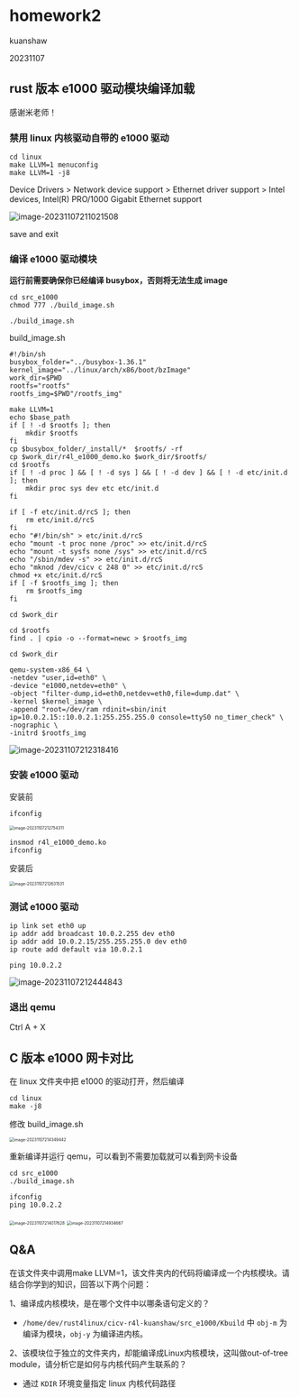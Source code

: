 # homework2

kuanshaw

20231107

## rust 版本 e1000 驱动模块编译加载

感谢米老师！

### 禁用 linux 内核驱动自带的 e1000 驱动

```
cd linux
make LLVM=1 menuconfig
make LLVM=1 -j8
```

Device Drivers > Network device support > Ethernet driver support > Intel devices, Intel(R) PRO/1000 Gigabit Ethernet support

![image-20231107211021508](image/homework2/image-20231107211021508.png)

save and exit

### 编译 e1000 驱动模块

**运行前需要确保你已经编译 busybox，否则将无法生成 image**

```
cd src_e1000
chmod 777 ./build_image.sh

./build_image.sh
```

build_image.sh

```shell
#!/bin/sh
busybox_folder="../busybox-1.36.1"
kernel_image="../linux/arch/x86/boot/bzImage"
work_dir=$PWD
rootfs="rootfs"
rootfs_img=$PWD"/rootfs_img"

make LLVM=1
echo $base_path
if [ ! -d $rootfs ]; then
    mkdir $rootfs
fi
cp $busybox_folder/_install/*  $rootfs/ -rf
cp $work_dir/r4l_e1000_demo.ko $work_dir/$rootfs/
cd $rootfs
if [ ! -d proc ] && [ ! -d sys ] && [ ! -d dev ] && [ ! -d etc/init.d ]; then
    mkdir proc sys dev etc etc/init.d
fi

if [ -f etc/init.d/rcS ]; then
    rm etc/init.d/rcS
fi
echo "#!/bin/sh" > etc/init.d/rcS
echo "mount -t proc none /proc" >> etc/init.d/rcS
echo "mount -t sysfs none /sys" >> etc/init.d/rcS
echo "/sbin/mdev -s" >> etc/init.d/rcS
echo "mknod /dev/cicv c 248 0" >> etc/init.d/rcS
chmod +x etc/init.d/rcS
if [ -f $rootfs_img ]; then
    rm $rootfs_img
fi

cd $work_dir

cd $rootfs
find . | cpio -o --format=newc > $rootfs_img

cd $work_dir

qemu-system-x86_64 \
-netdev "user,id=eth0" \
-device "e1000,netdev=eth0" \
-object "filter-dump,id=eth0,netdev=eth0,file=dump.dat" \
-kernel $kernel_image \
-append "root=/dev/ram rdinit=sbin/init ip=10.0.2.15::10.0.2.1:255.255.255.0 console=ttyS0 no_timer_check" \
-nographic \
-initrd $rootfs_img
```



![image-20231107212318416](image/homework2/image-20231107212318416.png)



### 安装 e1000 驱动

安装前

```
ifconfig
```

<img src="image/homework2/image-20231107212754311.png" alt="image-20231107212754311" style="zoom: 50%;" />

```
insmod r4l_e1000_demo.ko
ifconfig
```

安装后

<img src="image/homework2/image-20231107212631531.png" alt="image-20231107212631531" style="zoom: 50%;" />



### 测试 e1000 驱动

```
ip link set eth0 up
ip addr add broadcast 10.0.2.255 dev eth0
ip addr add 10.0.2.15/255.255.255.0 dev eth0 
ip route add default via 10.0.2.1

ping 10.0.2.2
```



![image-20231107212444843](image/homework2/image-20231107212444843.png)



### 退出 qemu

Ctrl A + X



## C 版本 e1000 网卡对比

在 linux 文件夹中把 e1000 的驱动打开，然后编译

```
cd linux
make -j8
```

修改 build_image.sh

<img src="image/homework2/image-20231107214349442.png" alt="image-20231107214349442" style="zoom: 50%;" />



重新编译并运行 qemu，可以看到不需要加载就可以看到网卡设备

```
cd src_e1000
./build_image.sh

ifconfig
ping 10.0.2.2
```

<img src="image/homework2/image-20231107214017628.png" alt="image-20231107214017628" style="zoom: 50%;" />

<img src="image/homework2/image-20231107214934667.png" alt="image-20231107214934667" style="zoom: 50%;" />



## Q&A

在该文件夹中调用make LLVM=1，该文件夹内的代码将编译成一个内核模块。请结合你学到的知识，回答以下两个问题：

1、编译成内核模块，是在哪个文件中以哪条语句定义的？

- `/home/dev/rust4linux/cicv-r4l-kuanshaw/src_e1000/Kbuild` 中 `obj-m` 为编译为模块，`obj-y` 为编译进内核。

2、该模块位于独立的文件夹内，却能编译成Linux内核模块，这叫做out-of-tree module，请分析它是如何与内核代码产生联系的？

- 通过 `KDIR` 环境变量指定 linux 内核代码路径